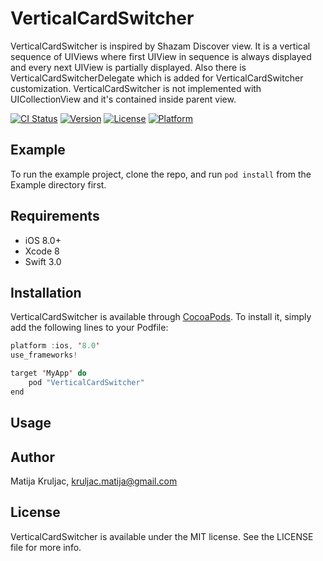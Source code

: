 # VerticalCardSwitcher

VerticalCardSwitcher is inspired by Shazam Discover view. It is a vertical sequence of UIViews where first UIView in sequence is always displayed and every next UIView is partially displayed. Also there is VerticalCardSwitcherDelegate which is added for VerticalCardSwitcher customization. VerticalCardSwitcher is not implemented with UICollectionView and it's contained inside parent view.

[![CI Status](http://img.shields.io/travis/kruljac.matija@gmail.com/VerticalCardSwitcher.svg?style=flat)](https://travis-ci.org/MatijaKruljac/VerticalCardSwitcher.svg?branch=master)
[![Version](https://img.shields.io/cocoapods/v/VerticalCardSwitcher.svg?style=flat)](http://cocoapods.org/pods/VerticalCardSwitcher)
[![License](https://img.shields.io/cocoapods/l/VerticalCardSwitcher.svg?style=flat)](http://cocoapods.org/pods/VerticalCardSwitcher)
[![Platform](https://img.shields.io/cocoapods/p/VerticalCardSwitcher.svg?style=flat)](http://cocoapods.org/pods/VerticalCardSwitcher)

## Example

To run the example project, clone the repo, and run `pod install` from the Example directory first.

## Requirements

- iOS 8.0+
- Xcode 8
- Swift 3.0

## Installation

VerticalCardSwitcher is available through [CocoaPods](http://cocoapods.org). To install
it, simply add the following lines to your Podfile:

```swift
platform :ios, '8.0'
use_frameworks!

target 'MyApp' do
    pod "VerticalCardSwitcher"
end
```
## Usage

## Author

Matija Kruljac, kruljac.matija@gmail.com

## License

VerticalCardSwitcher is available under the MIT license. See the LICENSE file for more info.
